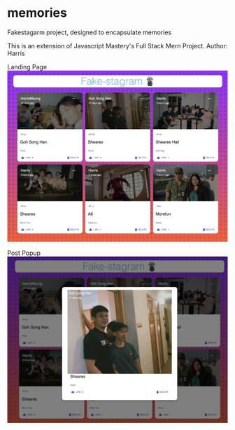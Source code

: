 # memories
Fakestagarm project, designed to encapsulate memories 

This is an extension of Javascript Mastery's Full Stack Mern Project.
Author: Harris

Landing Page
![Current Product](fake-stagram.png)

Post Popup
![Popup](fake-stagram-popup.png)